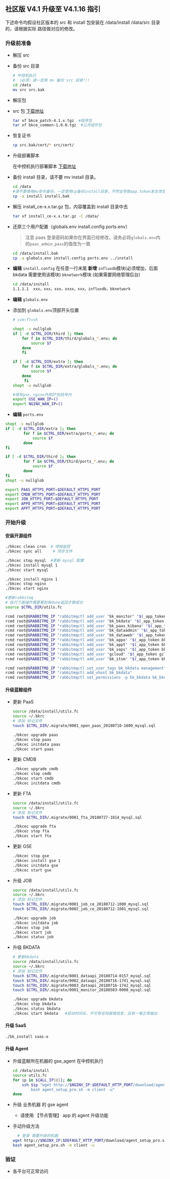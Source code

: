 ## 社区版 V4.1 升级至 V4.1.16 指引

下述命令均假设社区版本的 src 和 install 包安装在 /data/install /data/src 目录的，请根据实际
路径做对应的修改。


### 升级前准备

- 解压 src

- 备份 src 目录

  ```bash
  # 中控机执行
  # （必须）请一定用 mv 备份 src 目录!!!
  cd /data
  mv src src.bak
  ```

- 解压包

- src 包 [下载地址](http://bk.tencent.com/download/#community)

  ```bash
  tar xf bkce_patch-4.1.x.tgz  #程序包
  tar xf bkce_common-1.0.0.tgz  #公共组件包
  ```

- 恢复证书

  ```bash
  cp src.bak/cert/* src/cert/
  ```

- 升级部署脚本

  在中控机执行部署脚本 [下载地址](http://bk.tencent.com/download/#community)

- 备份 install 目录，请不要 mv install 目录。
  ```bash
  cd /data
  #请不要使用mv命令备份，一定使用cp备份install目录，不然会导致app.token发生改变
  cp -a install install.bak
  ```
- 解压 install_ce-x.x.tar.gz 包，内容覆盖到 install 目录中去
  ```bash
  tar xf install_ce-x.x.tar.gz -C /data/
  ```
- 还原三个用户配置（globals.env install.config ports.env）
  >注意 paas 登录密码如果你在界面已经修改，请务必将`globals.env`内的`paas_admin_pass`的值改为一致

  ```bash
  cd /data/install.bak
  cp -a globals.env install.config ports.env ../install
  ```

- **编辑** `install.config` 在任意一行末尾 **新增** `influxdb`模块(必须增加，后面 bkdata 需要使用该模块)  `bknetwork`模块 (如果需要网络管理后台)

  ```bash
  cd /data/install
  1.1.1.1  xxx，xxx，xxx，xxxx，xxx，influxdb，bknetwork
  ```
- **编辑** `globals.env`
- 添加到 `globals.env`顶部开头位置

  ```bash
  # vim:ft=sh

  shopt -s nullglob
  if [ -d $CTRL_DIR/third ]; then
      for f in $CTRL_DIR/third/globals_*.env; do
          source $f
      done
      fi

  if [ -d $CTRL_DIR/extra ]; then
      for f in $CTRL_DIR/extra/globals_*.env; do
          source $f
      done
       fi
  shopt -u nullglob

  #填写gse，nginx外网IP到括号内
  export GSE_WAN_IP=()
  export NGINX_WAN_IP=()
  ```

-  **编辑** `ports.env`

  ```bash
  shopt -s nullglob
  if [ -d $CTRL_DIR/extra ]; then
          for f in $CTRL_DIR/extra/ports_*.env; do
              source $f
          done
  fi

  if [ -d $CTRL_DIR/third ]; then
          for f in $CTRL_DIR/third/ports_*.env; do
              source $f
          done
  fi
  shopt -u nullglob

  export PAAS_HTTPS_PORT=$DEFAULT_HTTPS_PORT
  export CMDB_HTTPS_PORT=$DEFAULT_HTTPS_PORT
  export JOB_HTTPS_PORT=$DEFAULT_HTTPS_PORT
  export APPO_HTTPS_PORT=$DEFAULT_HTTPS_PORT
  export APPT_HTTPS_PORT=$DEFAULT_HTTPS_PORT
  ```

### 开始升级

#### 安装开源组件

```bash
./bkcec clean cron  # 停掉监控
./bkcec sync all     # 同步文件

./bkcec stop mysql  #更新 mysql 配置
./bkcec install mysql 1
./bkcec start mysql

./bkcec install nginx 1
./bkcec stop nginx
./bkcec start nginx

#更新rabbitmq
# 执行下面操作需要看到有done返回才算成功
source $CTRL_DIR/utils.fc

rcmd root@$RABBITMQ_IP "rabbitmqctl add_user "bk_monitor" "$(_app_token bk_monitor)""
rcmd root@$RABBITMQ_IP "rabbitmqctl add_user "bk_bkdata" "$(_app_token bk_bkdata)""
rcmd root@$RABBITMQ_IP "rabbitmqctl add_user "bk_paas_kibana" "$(_app_token bk_paas_kibana)""
rcmd root@$RABBITMQ_IP "rabbitmqctl add_user "bk_dataadmin" "$(_app_token bk_dataadmin)""
rcmd root@$RABBITMQ_IP "rabbitmqctl add_user "bk_dataweb" "$(_app_token bk_dataweb)""
rcmd root@$RABBITMQ_IP "rabbitmqctl add_user "bk_appo" "$(_app_token bk_appo)""
rcmd root@$RABBITMQ_IP "rabbitmqctl add_user "bk_appt" "$(_app_token bk_appt)""
rcmd root@$RABBITMQ_IP "rabbitmqctl add_user "bk_sops" "$(_app_token bk_sops)""
rcmd root@$RABBITMQ_IP "rabbitmqctl add_user "gcloud" "$(_app_token gcloud)""
rcmd root@$RABBITMQ_IP "rabbitmqctl add_user "bk_itsm" "$(_app_token bk_itsm)""

rcmd root@$RABBITMQ_IP "rabbitmqctl set_user_tags bk_bkdata management"
rcmd root@$RABBITMQ_IP "rabbitmqctl add_vhost bk_bkdata"
rcmd root@$RABBITMQ_IP 'rabbitmqctl set_permissions -p bk_bkdata bk_bkdata ".*" ".*" ".*"'
```


#### 升级蓝鲸组件

- 更新 PaaS

  ```bash
  source /data/install/utils.fc
  source ~/.bkrc
  # 添加 标记文件
  touch $CTRL_DIR/.migrate/0001_open_paas_20180710-1600_mysql.sql

  ./bkcec upgrade paas
  ./bkcec stop paas
  ./bkcec initdata paas
  ./bkcec start paas
  ```
- 更新 CMDB

  ```bash
  ./bkcec upgrade cmdb
  ./bkcec stop cmdb
  ./bkcec start cmdb
  ./bkcec initdata cmdb   
  ```
- 更新 FTA

  ```bash
  source /data/install/utils.fc
  source ~/.bkrc
  # 添加 标记文件
  touch $CTRL_DIR/.migrate/0001_fta_20180727-1814_mysql.sql

  ./bkcec upgrade fta
  ./bkcec stop fta
  ./bkcec start fta  
  ```

- 更新 GSE

  ```bash
  ./bkcec stop gse
  ./bkcec install gse 1
  ./bkcec initdata gse
  ./bkcec start gse    
  ```
- 升级 JOB

  ```bash
  source /data/install/utils.fc
  source ~/.bkrc
  # 添加 标记文件
  touch $CTRL_DIR/.migrate/0001_job_ce_20180712-1000_mysql.sql
  touch $CTRL_DIR/.migrate/0002_job_ce_20180712-1001_mysql.sql

  ./bkcec upgrade job
  ./bkcec initdata job
  ./bkcec stop job
  ./bkcec start job
  ./bkcec status job
  ```

- 升级 BKDATA

  ```bash
  # 更新bkdata
  source /data/install/utils.fc
  source ~/.bkrc
  # 添加 标记文件
  touch $CTRL_DIR/.migrate/0001_dataapi_20180714-0157_mysql.sql
  touch $CTRL_DIR/.migrate/0002_dataapi_20180716-1741_mysql.sql
  touch $CTRL_DIR/.migrate/0003_dataapi_20180716-1742_mysql.sql
  touch $CTRL_DIR/.migrate/0001_monitor_20180503-0000_mysql.sql

  ./bkcec upgrade bkdata
  ./bkcec stop bkdata
  ./bkcec status bkdata
  ./bkcec start bkdata   #启动时间长，不可有任何报错信息，且有一堆正常输出
  ```

#### 升级 SaaS

  ```bash
  ./bk_install saas-o
  ```

#### 升级 Agent

- 升级蓝鲸所在机器的 gse_agent 在中控机执行

  ```bash
  cd /data/install
  source utils.fc
  for ip in ${ALL_IP[@]}; do
      ssh $ip "wget http://$NGINX_IP:$DEFAULT_HTTP_PORT/download/agent_setup_pro.sh; \
          bash agent_setup_pro.sh -m client -u"
  done
  ```

- 升级 业务机器 的 gse agent

  - 请使用 【节点管理】 app 的 agent 升级功能


- 手动升级方法

  ```bash
    # 登录 需要升级的机器
  wget http://$NGINX_IP:$DEFAULT_HTTP_PORT/download/agent_setup_pro.sh
  bash agent_setup_pro.sh -m client -u
  ```

### 验证

- 各平台可正常访问
